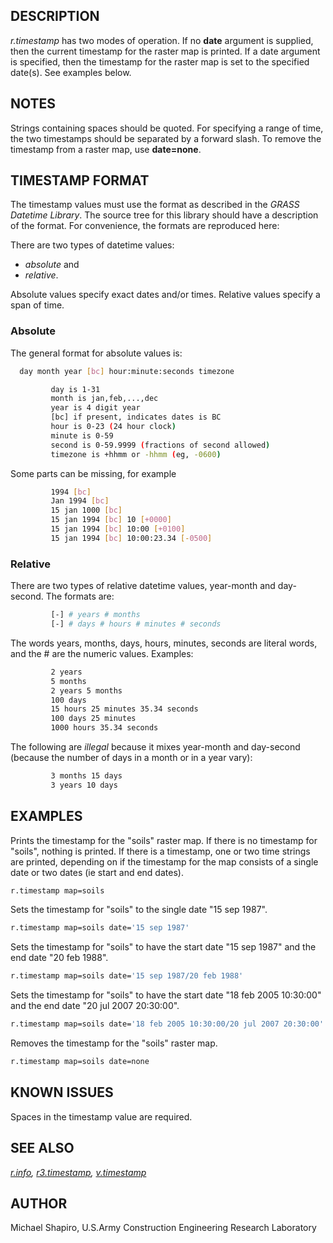 ## DESCRIPTION

*r.timestamp* has two modes of operation. If no **date** argument is
supplied, then the current timestamp for the raster map is printed. If a
date argument is specified, then the timestamp for the raster map is set
to the specified date(s). See examples below.

## NOTES

Strings containing spaces should be quoted. For specifying a range of
time, the two timestamps should be separated by a forward slash. To
remove the timestamp from a raster map, use **date=none**.

## TIMESTAMP FORMAT

The timestamp values must use the format as described in the *GRASS
Datetime Library*. The source tree for this library should have a
description of the format. For convenience, the formats are reproduced
here:

There are two types of datetime values:

- *absolute* and
- *relative*.

Absolute values specify exact dates and/or times. Relative values
specify a span of time.

### Absolute

The general format for absolute values is:

```sh
  day month year [bc] hour:minute:seconds timezone

         day is 1-31
         month is jan,feb,...,dec
         year is 4 digit year
         [bc] if present, indicates dates is BC
         hour is 0-23 (24 hour clock)
         minute is 0-59
         second is 0-59.9999 (fractions of second allowed)
         timezone is +hhmm or -hhmm (eg, -0600)
```

Some parts can be missing, for example

```sh
         1994 [bc]
         Jan 1994 [bc]
         15 jan 1000 [bc]
         15 jan 1994 [bc] 10 [+0000]
         15 jan 1994 [bc] 10:00 [+0100]
         15 jan 1994 [bc] 10:00:23.34 [-0500]
```

### Relative

There are two types of relative datetime values, year-month and
day-second. The formats are:

```sh
         [-] # years # months
         [-] # days # hours # minutes # seconds
```

The words years, months, days, hours, minutes, seconds are literal
words, and the \# are the numeric values. Examples:

```sh
         2 years
         5 months
         2 years 5 months
         100 days
         15 hours 25 minutes 35.34 seconds
         100 days 25 minutes
         1000 hours 35.34 seconds
```

The following are *illegal* because it mixes year-month and day-second
(because the number of days in a month or in a year vary):

```sh
         3 months 15 days
         3 years 10 days
```

## EXAMPLES

Prints the timestamp for the "soils" raster map. If there is no
timestamp for "soils", nothing is printed. If there is a timestamp, one
or two time strings are printed, depending on if the timestamp for the
map consists of a single date or two dates (ie start and end dates).

```sh
r.timestamp map=soils
```

Sets the timestamp for "soils" to the single date "15 sep 1987".

```sh
r.timestamp map=soils date='15 sep 1987'
```

Sets the timestamp for "soils" to have the start date "15 sep 1987" and
the end date "20 feb 1988".

```sh
r.timestamp map=soils date='15 sep 1987/20 feb 1988'
```

Sets the timestamp for "soils" to have the start date "18 feb 2005
10:30:00" and the end date "20 jul 2007 20:30:00".

```sh
r.timestamp map=soils date='18 feb 2005 10:30:00/20 jul 2007 20:30:00'
```

Removes the timestamp for the "soils" raster map.

```sh
r.timestamp map=soils date=none
```

## KNOWN ISSUES

Spaces in the timestamp value are required.

## SEE ALSO

*[r.info](r.info.md), [r3.timestamp](r3.timestamp.md),
[v.timestamp](v.timestamp.md)*

## AUTHOR

Michael Shapiro, U.S.Army Construction Engineering Research Laboratory

